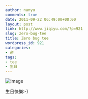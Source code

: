 ```yaml
---
author: nanyu
comments: true
date: 2011-09-22 06:49:00+00:00
layout: post
link: http://www.jiqiyu.com/?p=921
slug: zero-bug-tee
title: Zero bug tee
wordpress_id: 921
categories:
- 杂
tags:
- tee
- 生日
---
```


![image](http://www.piguban.com/wp-content/uploads/2011/09/wpid-092111132128.jpg)



生日快樂:-)



